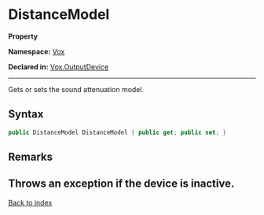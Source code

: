 # DistanceModel

**Property**

**Namespace:** [Vox](Vox.md)

**Declared in:** [Vox.OutputDevice](Vox.OutputDevice.md)

------



Gets or sets the sound attenuation model.


## Syntax

```csharp
public DistanceModel DistanceModel { public get; public set; }
```

## Remarks
Throws an exception if the device is inactive.
------

[Back to index](index.md)